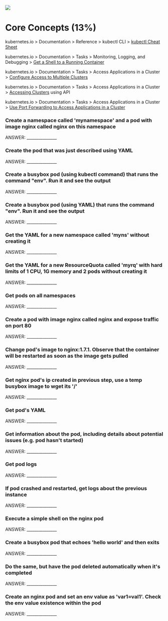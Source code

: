 ![](https://gaforgithub.azurewebsites.net/api?repo=CKAD-exercises/core_concepts&empty)
# Core Concepts (13%)

kubernetes.io > Documentation > Reference > kubectl CLI > [kubectl Cheat Sheet](https://kubernetes.io/docs/reference/kubectl/cheatsheet/)

kubernetes.io > Documentation > Tasks > Monitoring, Logging, and Debugging > [Get a Shell to a Running Container](https://kubernetes.io/docs/tasks/debug-application-cluster/get-shell-running-container/)

kubernetes.io > Documentation > Tasks > Access Applications in a Cluster > [Configure Access to Multiple Clusters](https://kubernetes.io/docs/tasks/access-application-cluster/configure-access-multiple-clusters/)

kubernetes.io > Documentation > Tasks > Access Applications in a Cluster > [Accessing Clusters](https://kubernetes.io/docs/tasks/access-application-cluster/access-cluster/) using API

kubernetes.io > Documentation > Tasks > Access Applications in a Cluster > [Use Port Forwarding to Access Applications in a Cluster](https://kubernetes.io/docs/tasks/access-application-cluster/port-forward-access-application-cluster/)

### Create a namespace called 'mynamespace' and a pod with image nginx called nginx on this namespace

ANSWER: _______________

### Create the pod that was just described using YAML

ANSWER: _______________

### Create a busybox pod (using kubectl command) that runs the command "env". Run it and see the output

ANSWER: _______________

### Create a busybox pod (using YAML) that runs the command "env". Run it and see the output

ANSWER: _______________

### Get the YAML for a new namespace called 'myns' without creating it

ANSWER: _______________

### Get the YAML for a new ResourceQuota called 'myrq' with hard limits of 1 CPU, 1G memory and 2 pods without creating it

ANSWER: _______________

### Get pods on all namespaces

ANSWER: _______________

### Create a pod with image nginx called nginx and expose traffic on port 80

ANSWER: _______________

### Change pod's image to nginx:1.7.1. Observe that the container will be restarted as soon as the image gets pulled

ANSWER: _______________

### Get nginx pod's ip created in previous step, use a temp busybox image to wget its '/'

ANSWER: _______________

### Get pod's YAML

ANSWER: _______________

### Get information about the pod, including details about potential issues (e.g. pod hasn't started)

ANSWER: _______________

### Get pod logs

ANSWER: _______________

### If pod crashed and restarted, get logs about the previous instance

ANSWER: _______________

### Execute a simple shell on the nginx pod

ANSWER: _______________

### Create a busybox pod that echoes 'hello world' and then exits

ANSWER: _______________

### Do the same, but have the pod deleted automatically when it's completed

ANSWER: _______________

### Create an nginx pod and set an env value as 'var1=val1'. Check the env value existence within the pod

ANSWER: _______________
